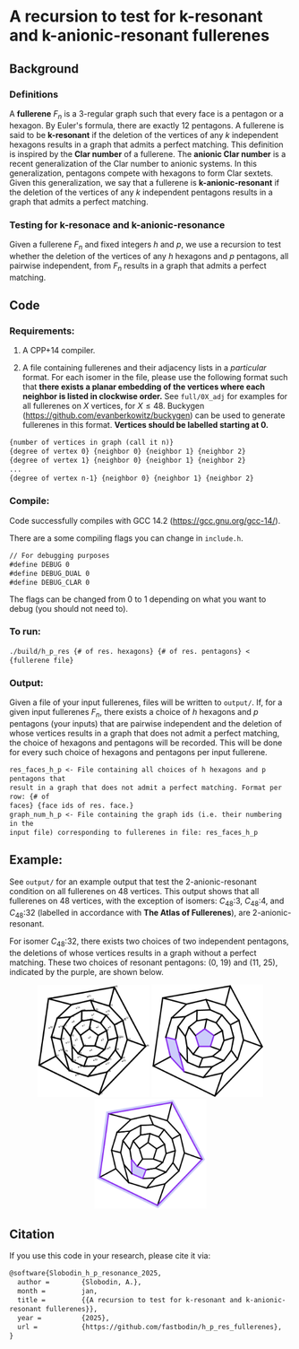 # A recursion to test for k-resonant and k-anionic-resonant fullerenes

## Background

### Definitions

A **fullerene** $F_n$ is a 3-regular graph such that every face is a pentagon
or a hexagon. By Euler's formula, there are exactly 12 pentagons. A fullerene
is said to be **k-resonant** if the deletion of the vertices of any $k$
independent hexagons results in a graph that admits a perfect
matching. This definition is inspired by the **Clar number** of a fullerene.
The **anionic Clar number** is a recent generalization of the Clar number to
anionic systems. In this generalization, pentagons compete with hexagons to
form Clar sextets. Given this generalization, we say that a fullerene is
**k-anionic-resonant** if the deletion of the vertices of any $k$ independent
pentagons results in a graph that admits a perfect matching.

### Testing for k-resonace and k-anionic-resonance

Given a fullerene $F_n$ and fixed integers $h$ and $p$, we use a recursion to
test whether the deletion of the vertices of any $h$ hexagons and $p$
pentagons, all pairwise independent, from $F_n$ results in a graph that admits
a perfect matching.

## Code

### Requirements:

1. A CPP+14 compiler.

2. A file containing fullerenes and their adjacency lists in a *particular*
 format. For each isomer in the file, please use the following format such
that **there exists a planar embedding of the vertices where each neighbor is
listed in clockwise order.** See `full/0X_adj` for examples for all fullerenes
on $X$ vertices, for $X \le 48$.  Buckygen
(https://github.com/evanberkowitz/buckygen) can be used to generate fullerenes
in this format. **Vertices should be labelled starting at 0.**

```
{number of vertices in graph (call it n)}
{degree of vertex 0} {neighbor 0} {neighbor 1} {neighbor 2}
{degree of vertex 1} {neighbor 0} {neighbor 1} {neighbor 2}
...
{degree of vertex n-1} {neighbor 0} {neighbor 1} {neighbor 2}
```

### Compile:

Code successfully compiles with GCC 14.2 (https://gcc.gnu.org/gcc-14/).

There are a some compiling flags you can change in `include.h`.

```
// For debugging purposes
#define DEBUG 0
#define DEBUG_DUAL 0
#define DEBUG_CLAR 0
```

The flags can be changed from 0 to 1 depending on what you want to debug
(you should not need to).

### To run:

```
./build/h_p_res {# of res. hexagons} {# of res. pentagons} < {fullerene file}
```

### Output:
Given a file of your input fullerenes, files will be written to `output/`.
If, for a given input fullerenes $F_n$, there exists a choice
of $h$ hexagons and $p$ pentagons (your inputs) that are pairwise
independent and the deletion of whose vertices results in a graph
that does not admit a perfect matching, the choice of hexagons
and pentagons will be recorded. This will be done for every such choice
of hexagons and pentagons per input fullerene.

```
res_faces_h_p <- File containing all choices of h hexagons and p pentagons that
result in a graph that does not admit a perfect matching. Format per row: {# of
faces} {face ids of res. face.}
graph_num_h_p <- File containing the graph ids (i.e. their numbering in the
input file) corresponding to fullerenes in file: res_faces_h_p
```

## Example:
See `output/` for an example output that test the 2-anionic-resonant condition
on all fullerenes on 48 vertices. This output shows that all fullerenes on 48
vertices, with the exception of isomers: $C_{48}$:3, $C_{48}$:4, and
$C_{48}$:32 (labelled in accordance with **The Atlas of Fullerenes**), are
2-anionic-resonant.

For isomer $C_{48}$:32, there exists two choices of two independent
pentagons, the deletions of whose vertices results in a graph
without a perfect matching. These two choices of resonant pentagons: (0, 19) and
(11, 25), indicated by the purple, are shown below.

<p align="center">
<img src="examples/C48_32.png" alt="Isomer $C_{48}$:32"
width="200">
<img src="examples/0_19.png" alt="Faces 0 and 19"
width="200">
<img src="examples/11_25.png" alt="Faces 11 and 25"
width="200">
</p>

## Citation

If you use this code in your research, please cite it via:

```
@software{Slobodin_h_p_resonance_2025,
  author =        {Slobodin, A.},
  month =         jan,
  title =         {{A recursion to test for k-resonant and k-anionic-resonant fullerenes}},
  year =          {2025},
  url =           {https://github.com/fastbodin/h_p_res_fullerenes},
}
```
